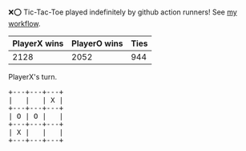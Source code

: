:x::o: Tic-Tac-Toe played indefinitely by github action runners! See [my workflow](.github/workflows/play.yaml).

|PlayerX wins|PlayerO wins|Ties|
|-|-|-|
|2128|2052|944|

PlayerX's turn.

<pre>
+---+---+---+
|   |   | X |
+---+---+---+
| O | O |   |
+---+---+---+
| X |   |   |
+---+---+---+
</pre>